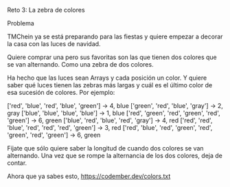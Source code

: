 Reto 3: La zebra de colores

Problema

TMChein ya se está preparando para las fiestas y quiere empezar a decorar la casa con las luces de navidad.

Quiere comprar una pero sus favoritas son las que tienen dos colores que se van alternando. Como una zebra de dos colores.

Ha hecho que las luces sean Arrays y cada posición un color.
Y quiere saber qué luces tienen las zebras más largas y cuál es el último color de esa sucesión de colores. Por ejemplo:

['red', 'blue', 'red', 'blue', 'green'] -> 4, blue
['green', 'red', 'blue', 'gray'] -> 2, gray
['blue', 'blue', 'blue', 'blue'] -> 1, blue
['red', 'green', 'red', 'green', 'red', 'green'] -> 6, green
['blue', 'red', 'blue', 'red', 'gray'] -> 4, red
['red', 'red', 'blue', 'red', 'red', 'red', 'green'] -> 3, red
['red', 'blue', 'red', 'green', 'red', 'green', 'red', 'green'] -> 6, green

Fíjate que sólo quiere saber la longitud de cuando dos colores se van alternando.
Una vez que se rompe la alternancia de los dos colores, deja de contar.

Ahora que ya sabes esto, https://codember.dev/colors.txt

